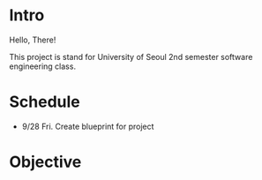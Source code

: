 # Intro

Hello, There!

This project is stand for University of Seoul 2nd semester software engineering class. 

# Schedule

* 9/28 Fri.
Create blueprint for project

# Objective


